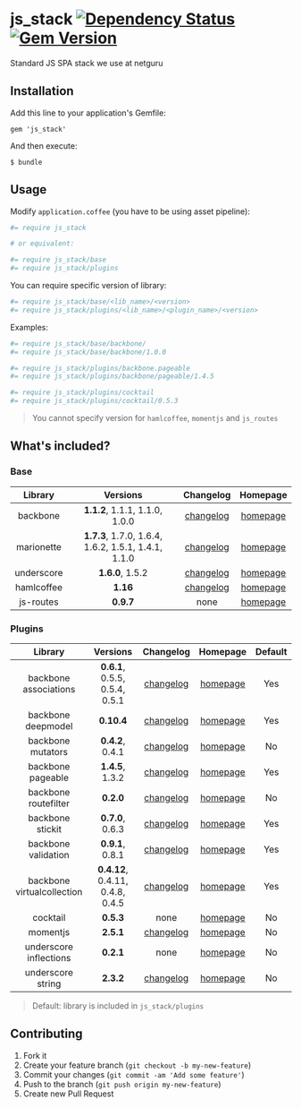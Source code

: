 # js_stack [![Dependency Status](https://gemnasium.com/netguru/js_stack.png)](https://gemnasium.com/netguru/js_stack) [![Gem Version](https://badge.fury.io/rb/js_stack.png)](http://badge.fury.io/rb/js_stack)

Standard JS SPA stack we use at netguru

## Installation

Add this line to your application's Gemfile:

    gem 'js_stack'

And then execute:

    $ bundle

## Usage

Modify `application.coffee` (you have to be using asset pipeline):

```coffeescript
#= require js_stack

# or equivalent:

#= require js_stack/base
#= require js_stack/plugins
```

You can require specific version of library:

```coffeescript
#= require js_stack/base/<lib_name>/<version>
#= require js_stack/plugins/<lib_name>/<plugin_name>/<version>
```

Examples:

```coffeescript
#= require js_stack/base/backbone/
#= require js_stack/base/backbone/1.0.0

#= require js_stack/plugins/backbone.pageable
#= require js_stack/plugins/backbone/pageable/1.4.5

#= require js_stack/plugins/cocktail
#= require js_stack/plugins/cocktail/0.5.3
```
> You cannot specify version for `hamlcoffee`, `momentjs` and `js_routes`

## What's included?

### Base

| Library | Versions | Changelog | Homepage | 
| :-----: | :------: | :-------: | :------: |
| backbone | **1.1.2**, 1.1.1, 1.1.0, 1.0.0 | [changelog](http://backbonejs.org/#changelog) | [homepage](http://backbonejs.org/) |
| marionette | **1.7.3**, 1.7.0, 1.6.4, 1.6.2, 1.5.1, 1.4.1, 1.1.0 | [changelog](https://github.com/marionettejs/backbone.marionette/blob/master/changelog.md) | [homepage](http://marionettejs.com/) |
| underscore | **1.6.0**, 1.5.2 | [changelog](http://underscorejs.org/#changelog) | [homepage](http://underscorejs.org/) |
| hamlcoffee | **1.16** | [changelog](https://github.com/netzpirat/haml_coffee_assets/blob/master/CHANGELOG.md) | [homepage](https://github.com/netzpirat/haml_coffee_assets) |
| js-routes | **0.9.7** | none | [homepage](https://github.com/railsware/js-routes) |

### Plugins

| Library | Versions | Changelog | Homepage | Default |
| :-----: | :------: | :-------: | :------: | :-----: |
| backbone associations | **0.6.1**, 0.5.5, 0.5.4, 0.5.1 | [changelog](https://github.com/dhruvaray/backbone-associations/blob/master/CHANGELOG.md) | [homepage](http://dhruvaray.github.io/backbone-associations/) | Yes
| backbone deepmodel | **0.10.4** | [changelog](https://github.com/powmedia/backbone-deep-model#changelog) | [homepage](https://github.com/powmedia/backbone-deep-model) | Yes
| backbone mutators | **0.4.2**, 0.4.1 | [changelog](https://github.com/asciidisco/Backbone.Mutators#changelog) | [homepage](https://github.com/asciidisco/Backbone.Mutators) | No
| backbone pageable | **1.4.5**, 1.3.2 | [changelog](https://github.com/backbone-paginator/backbone-pageable#change-log) | [homepage](https://github.com/wyuenho/backbone-pageable) | Yes
| backbone routefilter | **0.2.0** | [changelog](https://github.com/boazsender/backbone.routefilter#release-history) | [homepage](https://github.com/boazsender/backbone.routefilter) | No
| backbone stickit | **0.7.0**, 0.6.3 | [changelog](http://nytimes.github.io/backbone.stickit/#change-log) | [homepage](http://nytimes.github.io/backbone.stickit/) | Yes
| backbone validation | **0.9.1**, 0.8.1 | [changelog](https://github.com/thedersen/backbone.validation#release-notes) | [homepage](https://github.com/thedersen/backbone.validation) | Yes
| backbone virtualcollection | **0.4.12**, 0.4.11, 0.4.8, 0.4.5 | [changelog](https://github.com/p3drosola/Backbone.VirtualCollection#changelog) | [homepage](https://github.com/p3drosola/Backbone.VirtualCollection) | Yes
| cocktail | **0.5.3** | none | [homepage](https://github.com/onsi/cocktail) | No
| momentjs | **2.5.1** | [changelog](https://github.com/moment/moment/#changelog) | [homepage](https://github.com/derekprior/momentjs-rails) | No
| underscore inflections | **0.2.1** | none | [homepage](https://github.com/geetarista/underscore.inflections) | No
| underscore string | **2.3.2** | [changelog](https://github.com/epeli/underscore.string#changelog) | [homepage](http://epeli.github.io/underscore.string/) | No
> Default: library is included in `js_stack/plugins`

## Contributing

1. Fork it
2. Create your feature branch (`git checkout -b my-new-feature`)
3. Commit your changes (`git commit -am 'Add some feature'`)
4. Push to the branch (`git push origin my-new-feature`)
5. Create new Pull Request
